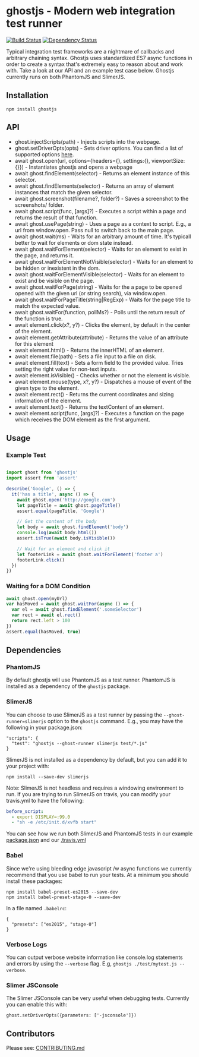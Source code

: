 # ghostjs - Modern web integration test runner

[![Build Status](https://travis-ci.org/KevinGrandon/ghostjs.svg?branch=master)](https://travis-ci.org/KevinGrandon/ghostjs)
[![Dependency Status](https://david-dm.org/kevingrandon/ghostjs.svg?path=/ghostjs-core/)](https://david-dm.org/kevingrandon/ghostjs?path=/ghostjs-core/)

Typical integration test frameworks are a nightmare of callbacks and arbitrary chaining syntax. Ghostjs uses standardized ES7 async functions in order to create a syntax that's extremely easy to reason about and work with. Take a look at our API and an example test case below. Ghostjs currently runs on both PhantomJS and SlimerJS.

## Installation

```
npm install ghostjs
```

## API

* ghost.injectScripts(path) - Injects scripts into the webpage.
* ghost.setDriverOpts(opts) - Sets driver options. You can find a list of supported options [here](http://phantomjs.org/api/command-line.html).
* await ghost.open(url, options={headers={}, settings:{}, viewportSize:{}}) - Instantiates ghostjs and opens a webpage
* await ghost.findElement(selector) - Returns an element instance of this selector.
* await ghost.findElements(selector) - Returns an array of element instances that match the given selector.
* await ghost.screenshot(filename?, folder?) - Saves a screenshot to the screenshots/ folder.
* await ghost.script(func, [args]?) - Executes a script within a page and returns the result of that function.
* await ghost.usePage(string) - Uses a page as a context to script. E.g., a url from window.open. Pass null to switch back to the main page.
* await ghost.wait(ms) - Waits for an arbitrary amount of time. It's typicall better to wait for elements or dom state instead.
* await ghost.waitForElement(selector) - Waits for an element to exist in the page, and returns it.
* await ghost.waitForElementNotVisible(selector) - Waits for an element to be hidden or inexistent in the dom.
* await ghost.waitForElementVisible(selector) - Waits for an element to exist and be visible on the page.
* await ghost.waitForPage(string) - Waits for the a page to be opened opened with the given url (or string search), via window.open.
* await ghost.waitForPageTitle(string|RegExp) - Waits for the page title to match the expected value.
* await ghost.waitFor(function, pollMs?) - Polls until the return result of the function is true.
* await element.click(x?, y?) - Clicks the element, by default in the center of the element.
* await element.getAttribute(attribute) - Returns the value of an attribute for this element
* await element.html() - Returns the innerHTML of an element.
* await element.file(path) - Sets a file input to a file on disk.
* await element.fill(text) - Sets a form field to the provided value. Tries setting the right value for non-text inputs.
* await element.isVisible() - Checks whether or not the element is visible.
* await element.mouse(type, x?, y?) - Dispatches a mouse of event of the given type to the element.
* await element.rect() - Returns the current coordinates and sizing information of the element.
* await element.text() - Returns the textContent of an element.
* await element.script(func, [args]?) - Executes a function on the page which receives the DOM element as the first argument.

## Usage

### Example Test

```js

import ghost from 'ghostjs'
import assert from 'assert'

describe('Google', () => {
  it('has a title', async () => {
    await ghost.open('http://google.com')
    let pageTitle = await ghost.pageTitle()
    assert.equal(pageTitle, 'Google')

    // Get the content of the body
    let body = await ghost.findElement('body')
    console.log(await body.html())
    assert.isTrue(await body.isVisible())

    // Wait for an element and click it
    let footerLink = await ghost.waitForElement('footer a')
    footerLink.click()
  })
})

```

### Waiting for a DOM Condition

```js
await ghost.open(myUrl)
var hasMoved = await ghost.waitFor(async () => {
  var el = await ghost.findElement('.someSelector')
  var rect = await el.rect()
  return rect.left > 100
})
assert.equal(hasMoved, true)
```

## Dependencies

### PhantomJS

By default ghostjs will use PhantomJS as a test runner. PhantomJS is installed as a dependency of the `ghostjs` package.


### SlimerJS

You can choose to use SlimerJS as a test runner by passing the `--ghost-runner=slimerjs` option to the `ghostjs` command. E.g., you may have the following in your package.json:
```
"scripts": {
  "test": "ghostjs --ghost-runner slimerjs test/*.js"  
}
```

SlimerJS is not installed as a dependency by default, but you can add it to your project with:

```
npm install --save-dev slimerjs
```

Note: SlimerJS is not headless and requires a windowing environment to run. If you are trying to run SlimerJS on travis, you can modify your travis.yml to have the following:
```yml
before_script:
  - export DISPLAY=:99.0
  - "sh -e /etc/init.d/xvfb start"
```

You can see how we run both SlimerJS and PhantomJS tests in our example [package.json](https://github.com/KevinGrandon/ghostjs/blob/0bccf322b440f742b5c9e0e99ad39bcd19e5a853/ghostjs-examples/package.json#L8-L9) and our [.travis.yml](https://github.com/KevinGrandon/ghostjs/blob/79a2d070e3b5b20c1b25cc49828e9bf6941dec58/.travis.yml#L7-L10)


### Babel

Since we're using bleeding edge javascript /w async functions we currently recommend that you use babel to run your tests. At a minimum you should install these packages:
```
npm install babel-preset-es2015 --save-dev
npm install babel-preset-stage-0 --save-dev
```

In a file named `.babelrc`:
```
{
  "presets": ["es2015", "stage-0"]
}
```

### Verbose Logs

You can output verbose website information like console.log statements and errors by using the `--verbose` flag. E.g, `ghostjs ./test/mytest.js --verbose`.


### Slimer JSConsole

The Slimer JSConsole can be very useful when debugging tests. Currently you can enable this with:
```
ghost.setDriverOpts({parameters: ['-jsconsole']})
```

## Contributors

Please see: [CONTRIBUTING.md](https://github.com/KevinGrandon/ghostjs/blob/master/CONTRIBUTING.md)
